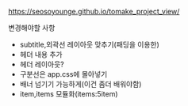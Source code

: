 https://seosoyounge.github.io/tomake_project_view/


변경해야할 사항
- subtitle,외곽선 레이아웃 맞추기(패딩을 이용한)
- 헤더 내용 추가
- 헤더 레이아웃?
- 구분선은 app.css에 몰아넣기
- 배너 넘기기 가능하게(이건 좀더 배워야함)
- item,items 모듈화(items:5item)
